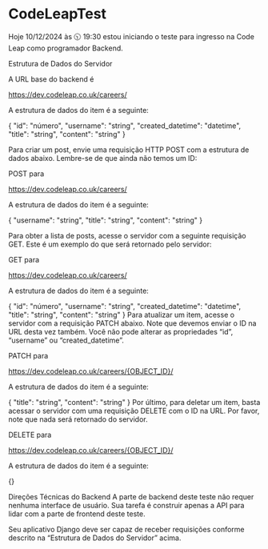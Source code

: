 # CodeLeapTest

Hoje 10/12/2024 às 🕥 19:30 estou iniciando o teste para ingresso na Code Leap como programador Backend.

Estrutura de Dados do Servidor

A URL base do backend é

https://dev.codeleap.co.uk/careers/

A estrutura de dados do item é a seguinte:

{
    "id": "número",
    "username": "string",
    "created_datetime": "datetime",
    "title": "string",
    "content": "string"
}

Para criar um post, envie uma requisição HTTP POST com a estrutura de dados abaixo. Lembre-se de que ainda não temos um ID:

POST para

https://dev.codeleap.co.uk/careers/

A estrutura de dados do item é a seguinte:

{
    "username": "string",
    "title": "string",
    "content": "string"
}

Para obter a lista de posts, acesse o servidor com a seguinte requisição GET. Este é um exemplo do que será retornado pelo servidor:

GET para

https://dev.codeleap.co.uk/careers/

A estrutura de dados do item é a seguinte:

{
    "id": "número",
    "username": "string",
    "created_datetime": "datetime",
    "title": "string",
    "content": "string"
}
Para atualizar um item, acesse o servidor com a requisição PATCH abaixo. Note que devemos enviar o ID na URL desta vez também. Você não pode alterar as propriedades “id”, “username” ou “created_datetime”.

PATCH para

https://dev.codeleap.co.uk/careers/{OBJECT_ID}/

A estrutura de dados do item é a seguinte:

{
    "title": "string",
    "content": "string"
}
Por último, para deletar um item, basta acessar o servidor com uma requisição DELETE com o ID na URL. Por favor, note que nada será retornado do servidor.

DELETE para

https://dev.codeleap.co.uk/careers/{OBJECT_ID}/

A estrutura de dados do item é a seguinte:

{}

Direções Técnicas do Backend
A parte de backend deste teste não requer nenhuma interface de usuário. Sua tarefa é construir apenas a API para lidar com a parte de frontend deste teste.

Seu aplicativo Django deve ser capaz de receber requisições conforme descrito na “Estrutura de Dados do Servidor” acima.
